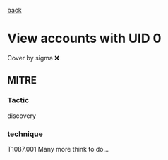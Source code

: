 [back](../index.md)
# View accounts with UID 0
Cover by sigma :x: 
## MITRE
### Tactic
discovery
### technique
T1087.001
Many more think to do...